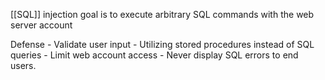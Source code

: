 [[SQL]] injection goal is to execute arbitrary SQL commands with the web server account 


Defense 
	-	Validate user input 
	-	Utilizing stored procedures instead of SQL queries 
	-	Limit web account access
	-	Never display SQL errors to end users. 
